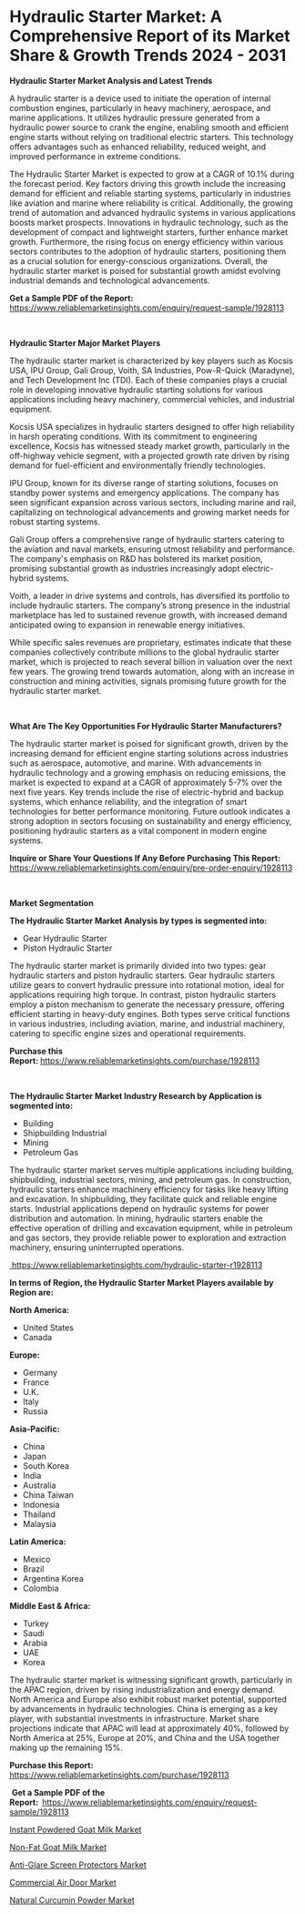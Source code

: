 <p><h1>Hydraulic Starter Market: A Comprehensive Report of its Market Share & Growth Trends 2024 - 2031</h1></p><p><strong>Hydraulic Starter Market Analysis and Latest Trends</strong></p>
<p><p>A hydraulic starter is a device used to initiate the operation of internal combustion engines, particularly in heavy machinery, aerospace, and marine applications. It utilizes hydraulic pressure generated from a hydraulic power source to crank the engine, enabling smooth and efficient engine starts without relying on traditional electric starters. This technology offers advantages such as enhanced reliability, reduced weight, and improved performance in extreme conditions.</p><p>The Hydraulic Starter Market is expected to grow at a CAGR of 10.1% during the forecast period. Key factors driving this growth include the increasing demand for efficient and reliable starting systems, particularly in industries like aviation and marine where reliability is critical. Additionally, the growing trend of automation and advanced hydraulic systems in various applications boosts market prospects. Innovations in hydraulic technology, such as the development of compact and lightweight starters, further enhance market growth. Furthermore, the rising focus on energy efficiency within various sectors contributes to the adoption of hydraulic starters, positioning them as a crucial solution for energy-conscious organizations. Overall, the hydraulic starter market is poised for substantial growth amidst evolving industrial demands and technological advancements.</p></p>
<p><strong>Get a Sample PDF of the Report:&nbsp;</strong> <a href="https://www.reliablemarketinsights.com/enquiry/request-sample/1928113?utm_campaign=1619&utm_medium=2&utm_source=Github&utm_content=ia&utm_term=25102024&utm_id=hydraulic-starter">https://www.reliablemarketinsights.com/enquiry/request-sample/1928113</a></p>
<p>&nbsp;</p>
<p><strong>Hydraulic Starter Major Market Players</strong></p>
<p><p>The hydraulic starter market is characterized by key players such as Kocsis USA, IPU Group, Gali Group, Voith, SA Industries, Pow-R-Quick (Maradyne), and Tech Development Inc (TDI). Each of these companies plays a crucial role in developing innovative hydraulic starting solutions for various applications including heavy machinery, commercial vehicles, and industrial equipment.</p><p>Kocsis USA specializes in hydraulic starters designed to offer high reliability in harsh operating conditions. With its commitment to engineering excellence, Kocsis has witnessed steady market growth, particularly in the off-highway vehicle segment, with a projected growth rate driven by rising demand for fuel-efficient and environmentally friendly technologies.</p><p>IPU Group, known for its diverse range of starting solutions, focuses on standby power systems and emergency applications. The company has seen significant expansion across various sectors, including marine and rail, capitalizing on technological advancements and growing market needs for robust starting systems.</p><p>Gali Group offers a comprehensive range of hydraulic starters catering to the aviation and naval markets, ensuring utmost reliability and performance. The company's emphasis on R&D has bolstered its market position, promising substantial growth as industries increasingly adopt electric-hybrid systems.</p><p>Voith, a leader in drive systems and controls, has diversified its portfolio to include hydraulic starters. The company’s strong presence in the industrial marketplace has led to sustained revenue growth, with increased demand anticipated owing to expansion in renewable energy initiatives.</p><p>While specific sales revenues are proprietary, estimates indicate that these companies collectively contribute millions to the global hydraulic starter market, which is projected to reach several billion in valuation over the next few years. The growing trend towards automation, along with an increase in construction and mining activities, signals promising future growth for the hydraulic starter market.</p></p>
<p>&nbsp;</p>
<p><strong>What Are The Key Opportunities For Hydraulic Starter Manufacturers?</strong></p>
<p><p>The hydraulic starter market is poised for significant growth, driven by the increasing demand for efficient engine starting solutions across industries such as aerospace, automotive, and marine. With advancements in hydraulic technology and a growing emphasis on reducing emissions, the market is expected to expand at a CAGR of approximately 5-7% over the next five years. Key trends include the rise of electric-hybrid and backup systems, which enhance reliability, and the integration of smart technologies for better performance monitoring. Future outlook indicates a strong adoption in sectors focusing on sustainability and energy efficiency, positioning hydraulic starters as a vital component in modern engine systems.</p></p>
<p><strong>Inquire or Share Your Questions If Any Before Purchasing This Report:</strong> <a href="https://www.reliablemarketinsights.com/enquiry/pre-order-enquiry/1928113?utm_campaign=1619&utm_medium=2&utm_source=Github&utm_content=ia&utm_term=25102024&utm_id=hydraulic-starter">https://www.reliablemarketinsights.com/enquiry/pre-order-enquiry/1928113</a></p>
<p>&nbsp;</p>
<p><strong>Market Segmentation</strong></p>
<p><strong>The Hydraulic Starter Market Analysis by types is segmented into:</strong></p>
<p><ul><li>Gear Hydraulic Starter</li><li>Piston Hydraulic Starter</li></ul></p>
<p><p>The hydraulic starter market is primarily divided into two types: gear hydraulic starters and piston hydraulic starters. Gear hydraulic starters utilize gears to convert hydraulic pressure into rotational motion, ideal for applications requiring high torque. In contrast, piston hydraulic starters employ a piston mechanism to generate the necessary pressure, offering efficient starting in heavy-duty engines. Both types serve critical functions in various industries, including aviation, marine, and industrial machinery, catering to specific engine sizes and operational requirements.</p></p>
<p><strong>Purchase this Report:&nbsp;</strong><a href="https://www.reliablemarketinsights.com/purchase/1928113?utm_campaign=1619&utm_medium=2&utm_source=Github&utm_content=ia&utm_term=25102024&utm_id=hydraulic-starter">https://www.reliablemarketinsights.com/purchase/1928113</a></p>
<p>&nbsp;</p>
<p><strong>The Hydraulic Starter Market Industry Research by Application is segmented into:</strong></p>
<p><ul><li>Building</li><li>Shipbuilding Industrial</li><li>Mining</li><li>Petroleum Gas</li></ul></p>
<p><p>The hydraulic starter market serves multiple applications including building, shipbuilding, industrial sectors, mining, and petroleum gas. In construction, hydraulic starters enhance machinery efficiency for tasks like heavy lifting and excavation. In shipbuilding, they facilitate quick and reliable engine starts. Industrial applications depend on hydraulic systems for power distribution and automation. In mining, hydraulic starters enable the effective operation of drilling and excavation equipment, while in petroleum and gas sectors, they provide reliable power to exploration and extraction machinery, ensuring uninterrupted operations.</p></p>
<p><a href="https://www.reliablemarketinsights.com/hydraulic-starter-r1928113?utm_campaign=1619&utm_medium=2&utm_source=Github&utm_content=ia&utm_term=25102024&utm_id=hydraulic-starter">&nbsp;https://www.reliablemarketinsights.com/hydraulic-starter-r1928113</a></p>
<p><strong>In terms of Region, the Hydraulic Starter Market Players available by Region are:</strong></p>
<p>
    <p> <strong> North America: </strong>
        <ul>
            <li>United States</li>
            <li>Canada</li>
        </ul>
        </p> 
    <p> <strong> Europe: </strong>
        <ul>
            <li>Germany</li>
            <li>France</li>
            <li>U.K.</li>
            <li>Italy</li>
            <li>Russia</li>
        </ul>
        </p> 
    <p> <strong> Asia-Pacific: </strong>
        <ul>
            <li>China</li>
            <li>Japan</li>
            <li>South Korea</li>
            <li>India</li>
            <li>Australia</li>
            <li>China Taiwan</li>
            <li>Indonesia</li>
            <li>Thailand</li>
            <li>Malaysia</li>
        </ul>
        </p> 
    <p> <strong> Latin America: </strong>
        <ul>
            <li>Mexico</li>
            <li>Brazil</li>
            <li>Argentina Korea</li>
            <li>Colombia</li>
        </ul>
        </p> 
    <p> <strong> Middle East & Africa: </strong>
        <ul>
            <li>Turkey</li>
            <li>Saudi</li>
            <li>Arabia</li>
            <li>UAE</li>
            <li>Korea</li>
        </ul>
    </p>
    </p>
<p><p>The hydraulic starter market is witnessing significant growth, particularly in the APAC region, driven by rising industrialization and energy demand. North America and Europe also exhibit robust market potential, supported by advancements in hydraulic technologies. China is emerging as a key player, with substantial investments in infrastructure. Market share projections indicate that APAC will lead at approximately 40%, followed by North America at 25%, Europe at 20%, and China and the USA together making up the remaining 15%.</p></p>
<p><strong>Purchase this Report: </strong><a href="https://www.reliablemarketinsights.com/purchase/1928113?utm_campaign=1619&utm_medium=2&utm_source=Github&utm_content=ia&utm_term=25102024&utm_id=hydraulic-starter">https://www.reliablemarketinsights.com/purchase/1928113</a></p>
<p>&nbsp;<strong>Get a Sample PDF of the Report:&nbsp;&nbsp;</strong><a href="https://www.reliablemarketinsights.com/enquiry/request-sample/1928113?utm_campaign=1619&utm_medium=2&utm_source=Github&utm_content=ia&utm_term=25102024&utm_id=hydraulic-starter">https://www.reliablemarketinsights.com/enquiry/request-sample/1928113</a></p>
<p><strong></strong></p>
<p><p><a href="https://www.linkedin.com/pulse/in-depth-analysis-global-instant-powdered-goat-milk-market-ewoyf?utm_campaign=1619&utm_medium=2&utm_source=Github&utm_content=ia&utm_term=25102024&utm_id=hydraulic-starter">Instant Powdered Goat Milk Market</a></p><p><a href="https://www.linkedin.com/pulse/global-non-fat-goat-milk-market-share-growth-opportunities-qm76f?utm_campaign=1619&utm_medium=2&utm_source=Github&utm_content=ia&utm_term=25102024&utm_id=hydraulic-starter">Non-Fat Goat Milk Market</a></p><p><a href="https://www.linkedin.com/pulse/anti-glare-screen-protectors-market-innovations-trends-zx71f?utm_campaign=1619&utm_medium=2&utm_source=Github&utm_content=ia&utm_term=25102024&utm_id=hydraulic-starter">Anti-Glare Screen Protectors Market</a></p><p><a href="https://www.linkedin.com/pulse/commercial-air-door-market-ecosystem-competitive-landscape-strategic-pu2zc?utm_campaign=1619&utm_medium=2&utm_source=Github&utm_content=ia&utm_term=25102024&utm_id=hydraulic-starter">Commercial Air Door Market</a></p><p><a href="https://www.linkedin.com/pulse/natural-curcumin-powder-market-industry-trends-forecast-y9dlf?utm_campaign=1619&utm_medium=2&utm_source=Github&utm_content=ia&utm_term=25102024&utm_id=hydraulic-starter">Natural Curcumin Powder Market</a></p></p>